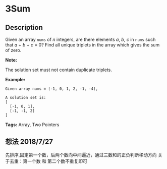# 3Sum
## Description
Given an array `nums` of *n* integers, are there elements *a*, *b*, *c* in `nums` such that *a* + *b* + *c* = 0? 
Find all unique triplets in the array which gives the sum of zero.

**Note:**

The solution set must not contain duplicate triplets.

**Example:**
```
Given array nums = [-1, 0, 1, 2, -1, -4],

A solution set is:
[
  [-1, 0, 1],
  [-1, -1, 2]
]

```

**Tags:** Array, Two Pointers

## 想法 2018/7/27

先排序,固定第一个数，后两个数向中间逼近，通过三数和的正负判断移动方向
关于去重：第一个数 和 第二个数不重复即可
